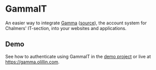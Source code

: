 # GammaIT

An easier way to integrate [Gamma](https://auth.chalmers.it) ([source](https://github.com/cthit/Gamma)),
the account system for Chalmers' IT-section, into your websites and applications.

## Demo

See how to authenticate using GammaIT in the [demo project](https://github.com/olillin/gamma-demo)
or live at <https://gamma.olillin.com>.
